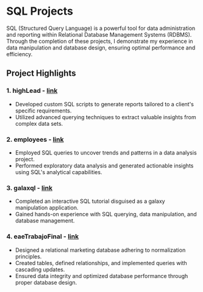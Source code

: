 # SQL Projects

SQL (Structured Query Language) is a powerful tool for data administration and reporting within Relational Database Management Systems (RDBMS). Through the completion of these projects, I demonstrate my experience in data manipulation and database design, ensuring optimal performance and efficiency.

## Project Highlights

### 1. highLead - [link](/highLead/)
- Developed custom SQL scripts to generate reports tailored to a client's specific requirements.
- Utilized advanced querying techniques to extract valuable insights from complex data sets.

### 2. employees - [link](/employees/)
- Employed SQL queries to uncover trends and patterns in a data analysis project.
- Performed exploratory data analysis and generated actionable insights using SQL's analytical capabilities.

### 3. galaxql - [link](/galaxql/)
- Completed an interactive SQL tutorial disguised as a galaxy manipulation application.
- Gained hands-on experience with SQL querying, data manipulation, and database management.

### 4. eaeTrabajoFinal - [link](/eaeTrabajoFinal/)
- Designed a relational marketing database adhering to normalization principles.
- Created tables, defined relationships, and implemented queries with cascading updates.
- Ensured data integrity and optimized database performance through proper database design.
